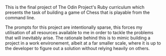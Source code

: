 This is the final project of The Odin Project's Ruby curriculum which presents the task of building a game of Chess that is playable from the command line.

The prompts for this project are intentionally sparse, this forces my utilisation of all resources available to me in order to tackle the problems that will inevitably arise. The rationale behind this is to mimic building a project in a work environement, albeit at a far smaller scale, where it is up to the developer to figure out a solution without relying heavily on others.
